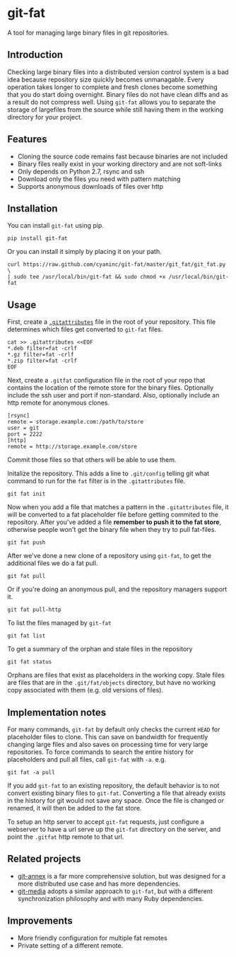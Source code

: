git-fat
=======

A tool for managing large binary files in git repositories.

Introduction
------------

Checking large binary files into a distributed version control system is a bad idea because repository size quickly
becomes unmanagable. Every operation takes longer to complete and fresh clones become something that you do start
doing overnight. Binary files do not have clean diffs and as a result do not compress well. Using `git-fat` allows
you to separate the storage of largefiles from the source while still having them in the working directory
for your project.

Features
--------

- Cloning the source code remains fast because binaries are not included
- Binary files really exist in your working directory and are not soft-links
- Only depends on Python 2.7, rsync and ssh
- Download only the files you need with pattern matching
- Supports anonymous downloads of files over http

Installation
------------

You can install `git-fat` using pip.

    pip install git-fat

Or you can install it simply by placing it on your path.

    curl https://raw.github.com/cyaninc/git-fat/master/git_fat/git_fat.py \
    | sudo tee /usr/local/bin/git-fat && sudo chmod +x /usr/local/bin/git-fat

Usage
-----

First, create a [`.gitattributes`](http://git-scm.com/book/en/Customizing-Git-Git-Attributes) file in the
root of your repository.  This file determines which files get converted to `git-fat` files.

    cat >> .gitattributes <<EOF
    *.deb filter=fat -crlf
    *.gz filter=fat -crlf
    *.zip filter=fat -crlf
    EOF

Next, create a `.gitfat` configuration file in the root of your repo that contains the location of the
remote store for the binary files. Optionally include the ssh user and port if non-standard. Also,
optionally include an http remote for anonymous clones.

    [rsync]
    remote = storage.example.com:/path/to/store
    user = git
    port = 2222
    [http]
    remote = http://storage.example.com/store

Commit those files so that others will be able to use them.

Initalize the repository.  This adds a line to `.git/config` telling git what command to run for the `fat`
filter is in the `.gitattributes` file.

    git fat init

Now when you add a file that matches a pattern in the `.gitattributes` file, it will be converted to a fat placeholder
file before getting commited to the repository. After you've added a file **remember to push it to the fat store**,
otherwise people won't get the binary file when they try to pull fat-files.

    git fat push

After we've done a new clone of a repository using `git-fat`, to get the additional files we do a fat pull.

    git fat pull

Or if you're doing an anonymous pull, and the repository managers support it.

    git fat pull-http

To list the files managed by `git-fat`

    git fat list

To get a summary of the orphan and stale files in the repository

    git fat status

Orphans are files that exist as placeholders in the working copy.  Stale files are files that are in the
`.git/fat/objects` directory, but have no working copy associated with them (e.g. old versions of files).

Implementation notes
--------------------

For many commands, `git-fat` by default only checks the current `HEAD` for placeholder files to clone. This can
save on bandwidth for frequently changing large files and also saves on processing time for very large repositories.
To force commands to search the entire history for placeholders and pull all files, call `git-fat` with `-a`. e.g.

    git fat -a pull

If you add `git-fat` to an existing repository, the default behavior is to not convert existing binary files to
`git-fat`. Converting a file that already exists in the history for git would not save any space. Once the file is
changed or renamed, it will then be added to the fat store.

To setup an http server to accept `git-fat` requests, just configure a webserver to have a url serve up the `git-fat`
directory on the server, and point the `.gitfat` http remote to that url.

Related projects
----------------

- [git-annex](http://git-annex.branchable.com) is a far more comprehensive solution, but was designed for a more
    distributed use case and has more dependencies.
- [git-media](https://github.com/schacon/git-media) adopts a similar approach to `git-fat`, but with a different
    synchronization philosophy and with many Ruby dependencies.

Improvements
------------

- More friendly configuration for multiple fat remotes
- Private setting of a different remote.
